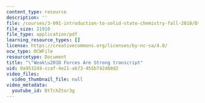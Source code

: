 ```yaml
---
content_type: resource
description: ''
file: /courses/3-091-introduction-to-solid-state-chemistry-fall-2018/DtTchZtor3g_transcript.pdf
file_size: 21910
file_type: application/pdf
learning_resource_types: []
license: https://creativecommons.org/licenses/by-nc-sa/4.0/
ocw_type: OCWFile
resourcetype: Document
title: "\"Weak\u201D Forces Are Strong transcript"
uid: 0a9532d4-ccaf-4e21-ab73-455b742d60d2
video_files:
  video_thumbnail_file: null
video_metadata:
  youtube_id: DtTchZtor3g
---
```

